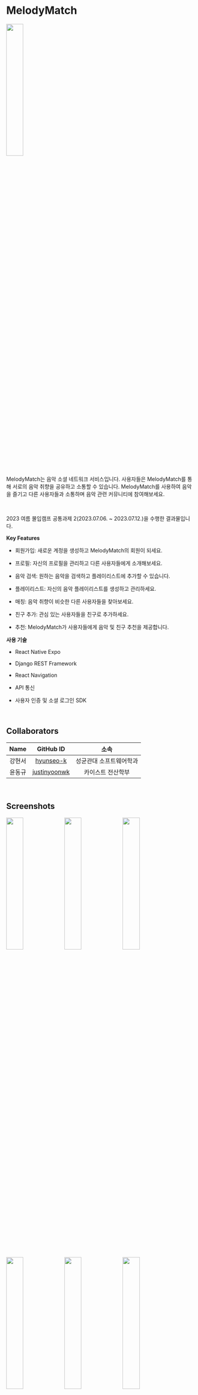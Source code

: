 # MelodyMatch
<img src = "https://github.com/hyunseo-k/MelodyMatch/assets/79782180/f8aeb9a5-dc3b-4bfe-82f0-5fd33876fb29" width="30%" height = "30%" >
<br>
<br>

MelodyMatch는 음악 소셜 네트워크 서비스입니다.
사용자들은 MelodyMatch를 통해 서로의 음악 취향을 공유하고 소통할 수 있습니다.
MelodyMatch를 사용하여 음악을 즐기고 다른 사용자들과 소통하며 음악 관련 커뮤니티에 참여해보세요.

<br>

2023 여름 몰입캠프 공통과제 2(2023.07.06. ~ 2023.07.12.)을 수행한 결과물입니다.
<br>

**Key Features**

- 회원가입: 새로운 계정을 생성하고 MelodyMatch의 회원이 되세요.

- 프로필: 자신의 프로필을 관리하고 다른 사용자들에게 소개해보세요.

- 음악 검색: 원하는 음악을 검색하고 플레이리스트에 추가할 수 있습니다.

- 플레이리스트: 자신의 음악 플레이리스트를 생성하고 관리하세요.

- 매칭: 음악 취향이 비슷한 다른 사용자들을 찾아보세요.

- 친구 추가: 관심 있는 사용자들을 친구로 추가하세요.

- 추천: MelodyMatch가 사용자들에게 음악 및 친구 추천을 제공합니다.


**사용 기술**

- React Native Expo

- Django REST Framework

- React Navigation

- API 통신

- 사용자 인증 및 소셜 로그인 SDK


<br>


## Collaborators

|  Name  |                    GitHub ID                    |          소속           |
| :----: | :---------------------------------------------: | :---------------------: |
| 강현서 |    [hyunseo-k](https://github.com/hyunseo-k)    | 성균관대 소프트웨어학과 |
| 윤동규 | [justinyoonwk](https://github.com/justinyoonwk) |    카이스트 전산학부    |

<br>

## Screenshots
<img src = "https://github.com/hyunseo-k/MelodyMatch/assets/79782180/08bec264-fe4f-4fd3-ad64-43a35b0ec4ff" width="30%" height = "30%" >
<img src = "https://github.com/hyunseo-k/MelodyMatch/assets/79782180/9de988b8-851a-44f1-a9b6-2803435ce956" width="30%" height = "30%" >
<img src = "https://github.com/hyunseo-k/MelodyMatch/assets/79782180/2ab7a68f-3e53-4af2-b361-e9f1ae0cde54" width="30%" height = "30%" >
<img src = "https://github.com/hyunseo-k/MelodyMatch/assets/79782180/34398df8-2b19-4444-a923-81178dea9b48" width="30%" height = "30%" >
<img src = "https://github.com/hyunseo-k/MelodyMatch/assets/79782180/35757ea4-ee33-431b-991e-cd8c991f0d4a" width="30%" height = "30%" >
<img src = "https://github.com/hyunseo-k/MelodyMatch/assets/79782180/05d31773-e243-403e-93a7-c7d675b8607c" width="30%" height = "30%" >
<img src = "https://github.com/hyunseo-k/MelodyMatch/assets/79782180/c7ac0bf6-487c-4d30-b93d-d247f0c5ab4b" width="30%" height = "30%" >

